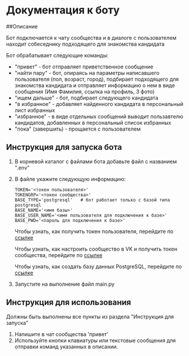 # Документация к боту

##Описание

Бот подключается к чату сообщества и в диалоге с пользователем находит собеседнику подходящего  для знакомства кандидата

Бот обрабатывает следующие команды:
- "привет" - бот отправляет приветственное сообщение
- "найти пару" - бот, опираясь на параметры написавшего пользователя (пол, возраст, город), подбирает подходящего для знакомства кандидата и отправляет информацию о нем в виде сообщения (Имя Фамилия, ссылка на профиль, 3 фото)
- "ищем дальше" - бот, подбирает следующего кандидата
- "в избранное" - добавляет найденного кандидата в персональный лист избранных
- "избранное" - в виде отдельных сообщений выводит пользавтелю кандидатов, добавленных в персональный список избранных
- "пока" (завершить) - прощается с пользователем

## Инструкция для запуска бота

1. В корневой каталог с файлами бота добавьте файл с названием ".env"

2. В файле укажите следующую информацию:
    ```
   TOKEN='<токен пользователя>'
   TOKENGRP='<токен сообщества>'
   BASE_TYPE='postgresql'   # бот работает только с базой типа postgresql
   BASE_NAME='<имя базы>' 
   BASE_USER_NAME='<имя пользователя для подключения к базе>'
   BASE_PWD='<пароль для подключения к базе>'
    ```
   Чтобы узнать, как получить токен пользователя, перейдите по [ссылке](https://docs.google.com/document/d/1_xt16CMeaEir-tWLbUFyleZl6woEdJt-7eyva1coT3w/edit)

   Чтобы узнать, как настроить сообщество в VK и получить токен сообщества, перейдите по [ссылке](https://github.com/Dimafdr/adpy-team-diplom/blob/main/group_settings.md)

   Чтобы узнать, как создать базу данных PostgreSQL, перейдите по [ссылке](https://postgrespro.ru/docs/postgresql/9.5/manage-ag-createdb)


3. Запустите на выполнение файл main.py

## Инструкция для использования 

Должны быть выполнены все пункты из раздела "Инструкция для запуска"

1. Напишите в чат сообщества 'привет'
2. Используйте кнопки клавиатуры или текстовые сообщения для отправки команд указанных в описании.